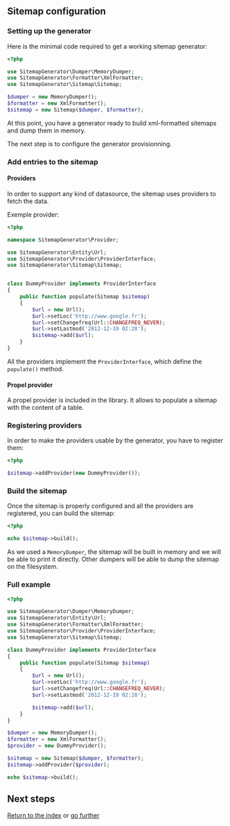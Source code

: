 ## Sitemap configuration

### Setting up the generator

Here is the minimal code required to get a working sitemap generator:

```php
<?php

use SitemapGenerator\Dumper\MemoryDumper;
use SitemapGenerator\Formatter\XmlFormatter;
use SitemapGenerator\Sitemap\Sitemap;

$dumper = new MemoryDumper();
$formatter = new XmlFormatter();
$sitemap = new Sitemap($dumper, $formatter);
```

At this point, you have a generator ready to build xml-formatted sitemaps and
dump them in memory.

The next step is to configure the generator provisionning.


### Add entries to the sitemap

#### Providers

In order to support any kind of datasource, the sitemap uses providers to fetch
the data.

Exemple provider:

```php
<?php

namespace SitemapGenerator\Provider;

use SitemapGenerator\Entity\Url;
use SitemapGenerator\Provider\ProviderInterface;
use SitemapGenerator\Sitemap\Sitemap;


class DummyProvider implements ProviderInterface
{
    public function populate(Sitemap $sitemap)
    {
        $url = new Url();
        $url->setLoc('http://www.google.fr');
        $url->setChangefreq(Url::CHANGEFREQ_NEVER);
        $url->setLastmod('2012-12-19 02:28');
        $sitemap->add($url);
    }
}
```

All the providers implement the `ProviderInterface`, which define the
`populate()` method.


#### Propel provider

A propel provider is included in the library. It allows to populate a sitemap
with the content of a table.


### Registering providers

In order to make the providers usable by the generator, you have to register
them:

```php
<?php

$sitemap->addProvider(new DummyProvider());
```


### Build the sitemap

Once the sitemap is properly configured and all the providers are registered,
you can build the sitemap:

```php
<?php

echo $sitemap->build();
```

As we used a `MemoryDumper`, the sitemap will be built in memory and we will be
able to print it directly. Other dumpers will be able to dump the sitemap on the
filesystem.


### Full example

```php
<?php

use SitemapGenerator\Dumper\MemoryDumper;
use SitemapGenerator\Entity\Url;
use SitemapGenerator\Formatter\XmlFormatter;
use SitemapGenerator\Provider\ProviderInterface;
use SitemapGenerator\Sitemap\Sitemap;

class DummyProvider implements ProviderInterface
{
    public function populate(Sitemap $sitemap)
    {
        $url = new Url();
        $url->setLoc('http://www.google.fr');
        $url->setChangefreq(Url::CHANGEFREQ_NEVER);
        $url->setLastmod('2012-12-19 02:28');

        $sitemap->add($url);
    }
}

$dumper = new MemoryDumper();
$formatter = new XmlFormatter();
$provider = new DummyProvider();

$sitemap = new Sitemap($dumper, $formatter);
$sitemap->addProvider($provider);

echo $sitemap->build();
```


## Next steps

[Return to the index](https://github.com/K-Phoen/SitemapGenerator/blob/master/doc/index.md)
or [go further](https://github.com/K-Phoen/SitemapGenerator/blob/master/doc/more.md)
